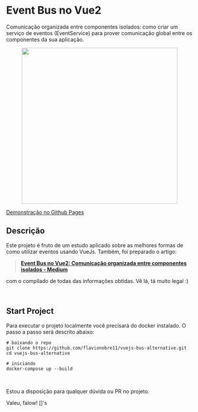 # Event Bus no Vue2
Comunicação organizada entre componentes isolados: como criar um serviço de eventos (EventService) para prover comunicação global entre os componentes da sua aplicação.



<figure style="text-align: center;">
  <img src="https://miro.medium.com/max/1400/1*qHoj6zmMCBYX3MnirOmI5w.png" width="420" >
</figure>

[Demonstração no Github Pages](https://flavionobre11.github.io/vuejs-bus-alternative/)


## Descrição
Este projeto é fruto de um estudo aplicado sobre as melhores formas de como utilizar eventos usando VueJs. Também, foi preparado o artigo: 
> **[Event Bus no Vue2: Comunicação organizada entre componentes isolados - Medium](https://medium.com/@flavionobre11/event-bus-no-vue2-comunica%C3%A7%C3%A3o-organizada-entre-componentes-isolados-7429fac1b998)**

com o compilado de todas das informações obtidas. Vê lá, tá muito legal :)

<br>


## Start Project
Para executar o projeto localmente você precisará do docker instalado. O passo a passo será descrito abaixo:
```
# baixando o repo
git clone https://github.com/flavionobre11/vuejs-bus-alternative.git
cd vuejs-bus-alternative

# iniciando
docker-compose up --build
```
<br>

Estou a disposição para qualquer dúvida ou PR no projeto.

Valeu, falow! []'s 